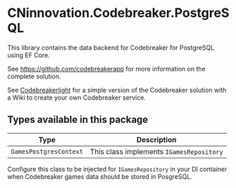 # CNinnovation.Codebreaker.PostgreSQL

This library contains the data backend for Codebreaker for PostgreSQL using EF Core.

See https://github.com/codebreakerapp for more information on the complete solution.

See [Codebreakerlight](https://github.com/codebreakerapp/codebreakerlight) for a simple version of the Codebreaker solution with a Wiki to create your own Codebreaker service.

## Types available in this package


| Type | Description |
| --- | --- |
| `GamesPostgresContext` | This class implements `IGamesRepository` |

Configure this class to be injected for `IGamesRepository` in your DI container when Codebreaker games data should be stored in PosgreSQL.
